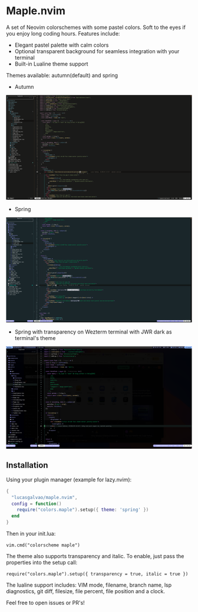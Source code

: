 # Maple.nvim

A set of Neovim colorschemes with some pastel colors. Soft to the eyes if you enjoy long coding hours.
Features include:

- Elegant pastel palette with calm colors
- Optional transparent background for seamless integration with your terminal
- Built-in Lualine theme support

Themes available: autumn(default) and spring

- Autumn

<p align="center">
  <img src="assets/maple_v1.4.png" alt="Maple Autumn Theme Preview" />
</p>

- Spring

<p align="center">
  <img src="assets/spring.png" alt="Maple Spring Theme Preview" />
</p>

- Spring with transparency on Wezterm terminal with JWR dark as terminal's theme

<p align="center">
  <img src="assets/spring_transparent.png" alt="Maple Spring Transparent Theme Preview" />
</p>

## Installation

Using your plugin manager (example for lazy.nvim):

```lua
{
  "lucasgalvao/maple.nvim",
  config = function()
    require("colors.maple").setup({ theme: 'spring' })
  end
}
```

Then in your init.lua:

```
vim.cmd("colorscheme maple")
```

The theme also supports transparency and italic. To enable, just pass the properties into the setup call:

```
require("colors.maple").setup({ transparency = true, italic = true })
```

The lualine support includes: VIM mode, filename, branch name, lsp diagnostics, git diff, filesize, file percent, file position and a clock.

Feel free to open issues or PR's!
